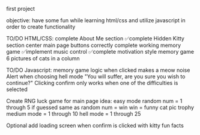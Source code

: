 first project

objective: have some fun while learning html/css and utilize javascript in order to create functionality


TO/DO HTML/CSS:
  complete About Me section
  ✅complete Hidden Kitty section
  center main page buttons correctly
  complete working memory game
  ✅implement music control
  ✅complete motivation
  style memory game
      6 pictures of cats in a column

TO/DO Javascript:
  memory game logic
      when clicked makes a meow noise
  Alert when choosing hell mode
    "You will suffer, are you sure you wish to continue?"
  Clicking confirm only works when one of the difficulties is selected
  

  Create RNG luck game for main page
    idea:
      easy mode random num = 1 through 5
        if guessed same as random num = win
          win = funny cat pic trophy
      medium mode = 1 through 10
      hell mode = 1 through 25
  
  
  Optional
    add loading screen when confirm is clicked
      with kitty fun facts
      
